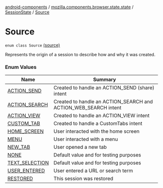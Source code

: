 [android-components](../../../index.md) / [mozilla.components.browser.state.state](../../index.md) / [SessionState](../index.md) / [Source](./index.md)

# Source

`enum class Source` [(source)](https://github.com/mozilla-mobile/android-components/blob/master/components/browser/state/src/main/java/mozilla/components/browser/state/state/SessionState.kt#L46)

Represents the origin of a session to describe how and why it was created.

### Enum Values

| Name | Summary |
|---|---|
| [ACTION_SEND](-a-c-t-i-o-n_-s-e-n-d.md) | Created to handle an ACTION_SEND (share) intent |
| [ACTION_SEARCH](-a-c-t-i-o-n_-s-e-a-r-c-h.md) | Created to handle an ACTION_SEARCH and ACTION_WEB_SEARCH intent |
| [ACTION_VIEW](-a-c-t-i-o-n_-v-i-e-w.md) | Created to handle an ACTION_VIEW intent |
| [CUSTOM_TAB](-c-u-s-t-o-m_-t-a-b.md) | Created to handle a CustomTabs intent |
| [HOME_SCREEN](-h-o-m-e_-s-c-r-e-e-n.md) | User interacted with the home screen |
| [MENU](-m-e-n-u.md) | User interacted with a menu |
| [NEW_TAB](-n-e-w_-t-a-b.md) | User opened a new tab |
| [NONE](-n-o-n-e.md) | Default value and for testing purposes |
| [TEXT_SELECTION](-t-e-x-t_-s-e-l-e-c-t-i-o-n.md) | Default value and for testing purposes |
| [USER_ENTERED](-u-s-e-r_-e-n-t-e-r-e-d.md) | User entered a URL or search term |
| [RESTORED](-r-e-s-t-o-r-e-d.md) | This session was restored |
